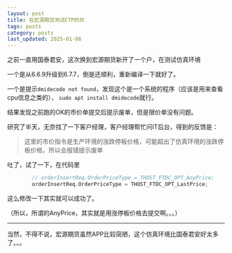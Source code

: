 ```yaml
---
layout: post
title: 在宏源期货测试CTP的坑
tags: posts
category: posts
last_updated: 2025-01-06
---
```


之前一直用国泰君安，这次换到宏源期货新开了一个户，在测试仿真环境

一个是从6.6.9升级到6.7.7，倒是还顺利，重新编译一下就好了。

一个是提示```dmidecode not found```，发现这个是一个系统的程序（应该是用来查看cpu信息之类的），
```sudo apt install dmidecode```就行。

结果发现之前跑的OK的市价单提交后提示废单，但是限价单没有问题。

研究了半天，无奈找了一下客户经理，客户经理帮忙问IT后台，得到的反馈是：

> 这里的市价指令是生产环境的涨跌停板价格，可能超出了仿真环境的涨跌停板价格，所以会报错提示废单

吐了，试了一下，在代码里

```cpp
        // orderInsertReq.OrderPriceType = THOST_FTDC_OPT_AnyPrice;
        orderInsertReq.OrderPriceType = THOST_FTDC_OPT_LastPrice;
```

这么修改一下其实就可以成功了。

（所以，所谓的AnyPrice，其实就是用涨停板价格去提交啊。。。）

---

当然，不得不说，宏源期货虽然APP比较简陋，这个仿真环境比国泰君安好太多了。。。